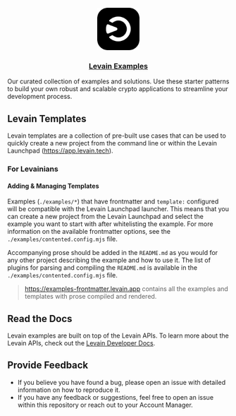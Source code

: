 <p align="center">
  <a href="https://levain.tech">
    <img src=".github/levain-logo.png" height="96">
    <h3 align="center">Levain Examples</h3>
  </a>
</p>

Our curated collection of examples and solutions. Use these starter patterns to build your own robust and scalable
crypto applications to streamline your development process.

## Levain Templates

Levain templates are a collection of pre-built use cases that can be used to quickly create a new project from the
command line or within the Levain Launchpad (https://app.levain.tech).

### For Levainians

#### Adding & Managing Templates

Examples (`./examples/*`) that have frontmatter and `template:` configured will be compatible with the Levain Launchpad
launcher.
This means that you can create a new project from the Levain Launchpad and select the example you want to start with
after whitelisting the example.
For more information on the available frontmatter options, see the `./examples/contented.config.mjs` file.

Accompanying prose should be added in the `README.md` as you would for any other project describing the example and how
to use it. The list of plugins for parsing and compiling the `README.md` is available in
the `./examples/contented.config.mjs` file.

> https://examples-frontmatter.levain.app contains all the examples and templates with prose compiled and rendered.

## Read the Docs

Levain examples are built on top of the Levain APIs. To learn more about the Levain APIs, check out
the [Levain Developer Docs](https://developer.levain.tech).

## Provide Feedback

- If you believe you have found a bug, please open an issue with detailed information on how to reproduce it.
- If you have any feedback or suggestions, feel free to open an issue within this repository or reach out to your
  Account Manager.
